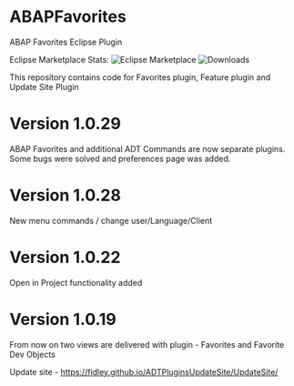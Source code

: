 # ABAPFavorites
ABAP Favorites Eclipse Plugin

Eclipse Marketplace Stats: ![Eclipse Marketplace](https://img.shields.io/eclipse-marketplace/favorites/abap-favorites)
![Downloads](https://img.shields.io/eclipse-marketplace/dt/abap-favorites)

This repository contains code for Favorites plugin, Feature plugin and Update Site Plugin
# Version 1.0.29
  
  ABAP Favorites and additional ADT Commands are now separate plugins. Some bugs were solved and preferences page was added.

# Version 1.0.28

New menu commands / change user/Language/Client

# Version 1.0.22

Open in Project functionality added

# Version 1.0.19


From now on two views are delivered with plugin - Favorites and Favorite Dev Objects

Update site - https://fidley.github.io/ADTPluginsUpdateSite/UpdateSite/
